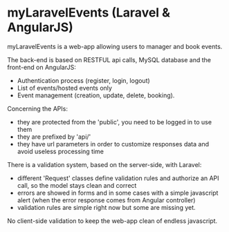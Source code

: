 # myLaravelEvents (Laravel & AngularJS)

myLaravelEvents is a web-app allowing users to manager and book events.

The back-end is based on RESTFUL api calls, MySQL database and the front-end on AngularJS:
  - Authentication process (register, login, logout)
  - List of events/hosted events only
  - Event management (creation, update, delete, booking).

Concerning the APIs:
  - they are protected from the 'public', you need to be logged in to use them
  - they are prefixed by 'api/'
  - they have url parameters in order to customize responses data and avoid useless processing time

There is a validation system, based on the server-side, with Laravel:
  - different 'Request' classes define validation rules and authorize an API call, so the model stays clean and correct
  - errors are showed in forms and in some cases with a simple javascript alert (when the error response comes from Angular controller)
  - validation rules are simple right now but some are missing yet. 

No client-side validation to keep the web-app clean of endless javascript.